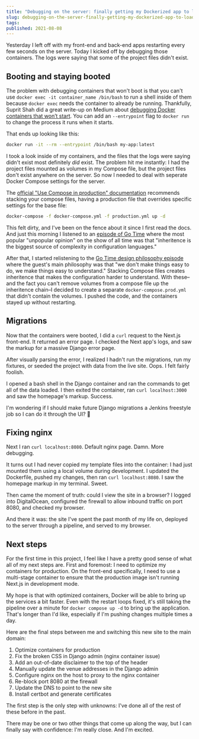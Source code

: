 ```yaml
---
title: "Debugging on the server: finally getting my Dockerized app to load in a browser"
slug: debugging-on-the-server-finally-getting-my-dockerized-app-to-load-in-a-browser
tags:
published: 2021-08-08
---
```


Yesterday I left off with my front-end and back-end apps restarting every few seconds on the server. Today I kicked off by debugging those containers. The logs were saying that some of the project files didn't exist.

## Booting and staying booted

The problem with debugging containers that won't boot is that you can't use `docker exec -it container_name /bin/bash` to run a shell inside of them because `docker exec` needs the container to already be running. Thankfully,
Suprit Shah did a great write-up on Medium about [debugging Docker containers that won’t start](https://medium.com/@supritshah1289/debugging-docker-container-that-wont-start-af429adbb568). You can add an `--entrypoint` flag to `docker run` to change the process it runs when it starts.

That ends up looking like this:

```sh
docker run -it --rm --entrypoint /bin/bash my-app:latest
```

I took a look inside of my containers, and the files that the logs were saying didn't exist most definitely _did_ exist. The problem hit me instantly: I had the project files mounted as volumes in my Compose file, but the project files don't exist anywhere on the server. So now I needed to deal with seperate Docker Compose settings for the server.

The [official "Use Compose in production" documentation](https://docs.docker.com/compose/production/#modify-your-compose-file-for-production) recommends stacking your compose files, having a production file that overrides specific settings for the base file:

```sh
docker-compose -f docker-compose.yml -f production.yml up -d
```

This felt dirty, and I've been on the fence about it since I first read the docs. And just this morning I listened to an [episode of Go Time](https://changelog.com/gotime/191) where the most popular "unpopular opinion" on the show of all time was that "inheritence is the biggest source of complexity in configuration languages."

After that, I started relistening to the [Go Time design philosophy episode](https://changelog.com/gotime/172) where the guest's main philosophy was that "we don't make things easy to do, we make things easy to understand." Stacking Compose files creates inheritence that makes the configuration harder to understand. With these&ndash;and the fact you can't remove volumes from a compose file up the inheritence chain&ndash;I decided to create a separate `docker-compose.prod.yml` that didn't contain the volumes. I pushed the code, and the containers stayed up without restarting.

## Migrations

Now that the containers were booted, I did a `curl` request to the Next.js front-end. It returned an error page. I checked the Next app's logs, and saw the markup for a massive Django error page.

After visually parsing the error, I realized I hadn't run the migrations, run my fixtures, or seeded the project with data from the live site. Oops. I felt fairly foolish.

I opened a bash shell in the Django container and ran the commands to get all of the data loaded. I then exited the container, ran `curl localhost:3000` and saw the homepage's markup. Success.

I'm wondering if I should make future Django migrations a Jenkins freestyle job so I can do it through the UI? 🤔

## Fixing nginx

Next I ran `curl localhost:8080`. Default nginx page. Damn. More debugging.

It turns out I had never copied my template files into the container: I had just mounted them using a local volume during development. I updated the Dockerfile, pushed my changes, then ran `curl localhost:8080`. I saw the homepage markup in my terminal. Sweet.

Then came the moment of truth: could I view the site in a browser? I logged into DigitalOcean, configured the firewall to allow inbound traffic on port 8080, and checked my browser.

And there it was: the site I've spent the past month of my life on, deployed to the server through a pipeline, and served to my browser.

## Next steps

For the first time in this project, I feel like I have a pretty good sense of what all of my next steps are. First and foremost: I need to optimize my containers for production. On the front-end specifically, I need to use a multi-stage container to ensure that the production image isn't running Next.js in development mode.

My hope is that with optimized containers, Docker will be able to bring up the services a bit faster. Even with the restart loops fixed, it's still taking the pipeline over a minute for `docker compose up -d` to bring up the application. That's longer than I'd like, especially if I'm pushing changes multiple times a day.

Here are the final steps between me and switching this new site to the main domain:

1. Optimize containers for production
1. Fix the broken CSS in Django admin (nginx container issue)
1. Add an out-of-date disclaimer to the top of the header
1. Manually update the venue addresses in the Django admin
1. Configure nginx on the host to proxy to the nginx container
1. Re-block port 8080 at the firewall
1. Update the DNS to point to the new site
1. Install certbot and generate certificates

The first step is the only step with unknowns: I've done all of the rest of these before in the past.

There may be one or two other things that come up along the way, but I can finally say with confidence: I'm really close. And I'm excited.
